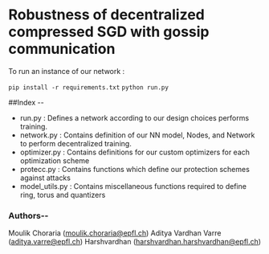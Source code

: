# Robustness of decentralized compressed SGD with gossip communication

To run an instance of our network : 

`pip install -r requirements.txt`
`python run.py`


##Index --
- run.py : Defines a network according to our design choices performs training.
- network.py : Contains definition of our NN model, Nodes, and Network to perform decentralized training.
- optimizer.py : Contains definitions for our custom optimizers for each optimization scheme
- protecc.py : Contains functions which define our protection schemes against attacks
- model_utils.py : Contains miscellaneous functions required to define ring, torus and quantizers



### Authors--
Moulik Choraria (moulik.choraria@epfl.ch)
Aditya Vardhan Varre (aditya.varre@epfl.ch)
Harshvardhan (harshvardhan.harshvardhan@epfl.ch)